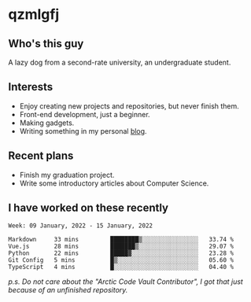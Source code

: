 # qzmlgfj

## Who's this guy

A lazy dog from a second-rate university, an undergraduate student.

## Interests

* Enjoy creating new projects and repositories, but never finish them.
* Front-end development, just a beginner.
* Making gadgets.
* Writing something in my personal [blog](https://blog.qzmlgfj.ml/).

## Recent plans

* Finish my graduation project.
* Write some introductory articles about Computer Science.

<!--
* Try to develop a website for [Anime4KCPP](https://github.com/TianZerL/Anime4KCPP).
* Develop a Markdown renderer which user can customize its css, of course it is GUI-based.~~(If I could finish  it before getting bored)~~
* Work with my [teammates](https://github.com/SWJTU-Lazy-Dogs).
* Find something interests me, as a hobby after finishing my ~~boring~~ homework.
-->

## I have worked on these recently

<!--START_SECTION:waka-->
```text
Week: 09 January, 2022 - 15 January, 2022

Markdown     33 mins         ████████▒░░░░░░░░░░░░░░░░   33.74 % 
Vue.js       28 mins         ███████▒░░░░░░░░░░░░░░░░░   29.07 % 
Python       22 mins         █████▓░░░░░░░░░░░░░░░░░░░   23.28 % 
Git Config   5 mins          █▒░░░░░░░░░░░░░░░░░░░░░░░   05.60 % 
TypeScript   4 mins          █░░░░░░░░░░░░░░░░░░░░░░░░   04.40 % 
```
<!--END_SECTION:waka-->

*p.s.  Do not care about the "Arctic Code Vault Contributor", I got that just because of an unfinished repository.*

<!--
**qzmlgfj/qzmlgfj** is a ✨ _special_ ✨ repository because its `README.md` (this file) appears on your GitHub profile.

Here are some ideas to get you started:

- 🔭 I’m currently working on ...
- 🌱 I’m currently learning ...
- 👯 I’m looking to collaborate on ...
- 🤔 I’m looking for help with ...
- 💬 Ask me about ...
- 📫 How to reach me: ...
- 😄 Pronouns: ...
- ⚡ Fun fact: ...
-->
